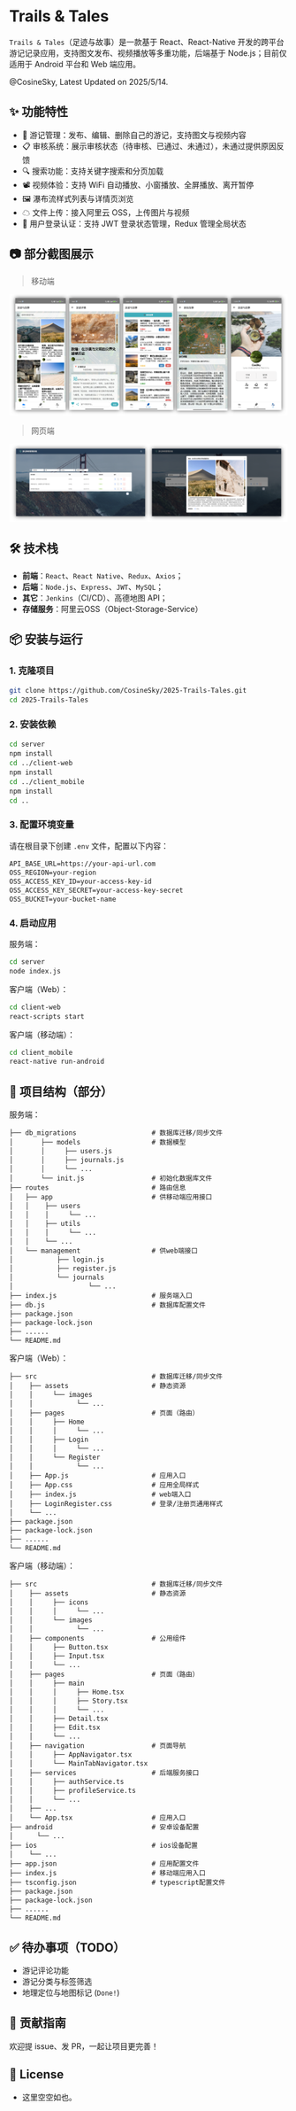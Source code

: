 # Trails & Tales

`Trails & Tales`（足迹与故事）是一款基于 React、React-Native 开发的跨平台游记记录应用，支持图文发布、视频播放等多重功能，后端基于 Node.js；目前仅适用于 Android 平台和 Web 端应用。

@CosineSky, Latest Updated on 2025/5/14.



## ✨ 功能特性

- 📝 游记管理：发布、编辑、删除自己的游记，支持图文与视频内容
- 📋 审核系统：展示审核状态（待审核、已通过、未通过），未通过提供原因反馈
- 🔍 搜索功能：支持关键字搜索和分页加载
- 📽 视频体验：支持 WiFi 自动播放、小窗播放、全屏播放、离开暂停
- 🖼 瀑布流样式列表与详情页浏览
- ☁ 文件上传：接入阿里云 OSS，上传图片与视频
- 🔐 用户登录认证：支持 JWT 登录状态管理，Redux 管理全局状态



## 📷 部分截图展示

> 移动端

![mobile](images/all-in-one-mobile.png)

> 网页端

![mobile](images/all-in-one-web.png)


## 🛠 技术栈

- **前端**：`React`、`React Native`、`Redux`、`Axios`；
- **后端**：`Node.js`、`Express`、`JWT`、`MySQL`；
- **其它**：`Jenkins`（CI/CD）、高德地图 API；
- **存储服务**：阿里云OSS（Object-Storage-Service）



## 📦 安装与运行

### 1. 克隆项目

```bash
git clone https://github.com/CosineSky/2025-Trails-Tales.git
cd 2025-Trails-Tales
```

### 2. 安装依赖

```bash
cd server
npm install
cd ../client-web
npm install
cd ../client_mobile
npm install
cd ..
```

### 3. 配置环境变量

请在根目录下创建 `.env` 文件，配置以下内容：

```properties
API_BASE_URL=https://your-api-url.com
OSS_REGION=your-region
OSS_ACCESS_KEY_ID=your-access-key-id
OSS_ACCESS_KEY_SECRET=your-access-key-secret
OSS_BUCKET=your-bucket-name
```

### 4. 启动应用

服务端：

```bash
cd server
node index.js
```

客户端（Web）：

```bash
cd client-web
react-scripts start
```

客户端（移动端）：

```bash
cd client_mobile
react-native run-android
```


## 📁 项目结构（部分）

服务端：

```
├── db_migrations                   # 数据库迁移/同步文件
│       ├── models                  # 数据模型
│       │     ├── users.js         
│       │     ├── journals.js
│       │     └── ...
│       └── init.js                 # 初始化数据库文件
├── routes                          # 路由信息
│   ├── app                         # 供移动端应用接口
│   │    ├── users      
│   │    │     └── ... 
│   │    ├── utils
│   │    │     └── ... 
│   │    └── ...
│   └── management                  # 供web端接口
│           ├── login.js         
│           ├── register.js
│           └── journals
│                   └── ...
├── index.js                        # 服务端入口
├── db.js                           # 数据库配置文件
├── package.json
├── package-lock.json
├── ......
└── README.md
```

客户端（Web）：

```
├── src                             # 数据库迁移/同步文件
│    ├── assets                     # 静态资源
│    │     └── images         
│    │           └── ...
│    ├── pages                      # 页面（路由）
│    │     ├── Home      
│    │     │     └── ...   
│    │     ├── Login
│    │     │     └── ...
│    │     └── Register
│    │           └── ...
│    ├── App.js                     # 应用入口
│    ├── App.css                    # 应用全局样式
│    ├── index.js                   # web端入口
│    ├── LoginRegister.css          # 登录/注册页通用样式
│    └── ...
├── package.json
├── package-lock.json
├── ......
└── README.md
```

客户端（移动端）：

```
├── src                             # 数据库迁移/同步文件
│    ├── assets                     # 静态资源
│    │     ├── icons         
│    │     │     └── ...
│    │     └── images         
│    │           └── ...
│    ├── components                 # 公用组件
│    │     ├── Button.tsx   
│    │     ├── Input.tsx  
│    │     └── ...  
│    ├── pages                      # 页面（路由）
│    │     ├── main      
│    │     │     ├── Home.tsx   
│    │     │     ├── Story.tsx   
│    │     │     └── ...   
│    │     ├── Detail.tsx
│    │     ├── Edit.tsx
│    │     └── ...
│    ├── navigation                 # 页面导航
│    │     ├── AppNavigator.tsx   
│    │     └── MainTabNavigator.tsx  
│    ├── services                   # 后端服务接口
│    │     ├── authService.ts   
│    │     ├── profileService.ts   
│    │     └── ...  
│    ├── ...   
│    └── App.tsx                    # 应用入口
├── android                         # 安卓设备配置
│      └── ...  
├── ios                             # ios设备配置
│    └── ...  
├── app.json                        # 应用配置文件
├── index.js                        # 移动端应用入口
├── tsconfig.json                   # typescript配置文件
├── package.json
├── package-lock.json
├── ......
└── README.md
```


## ✅ 待办事项（TODO）

-  游记评论功能
-  游记分类与标签筛选
-  地理定位与地图标记 (`Done!`)


## 🤝 贡献指南

欢迎提 issue、发 PR，一起让项目更完善！


## 📄 License

- 这里空空如也。